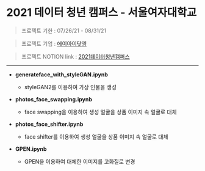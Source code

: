 # 2021 데이터 청년 캠퍼스 - 서울여자대학교

> 프로젝트 기한 : 07/26/21 - 08/31/21

> 프로젝트 기업 : [에이아이닷엠](http://aimlabs.ai/)

> 프로젝트 NOTION link : [2021데이터청년캠퍼스](https://www.notion.so/pyzoo/5583e1ae7f59444580b0536584d9fc0c?v=fec0a5b9124644a4a5053645e1509b58)
- - -

- **generateface_with_styleGAN.ipynb**
  - styleGAN2를 이용하여 가상 인물을 생성

- **photos_face_swapping.ipynb**
  - face swapping을 이용하여 생성 얼굴을 상품 이미지 속 얼굴로 대체

- **photos_face_shifter.ipynb**
  - face shifter를 이용하여 생성 얼굴을 상품 이미지 속 얼굴로 대체

- **GPEN.ipynb**
  - GPEN을 이용하여 대체한 이미지를 고화질로 변경


